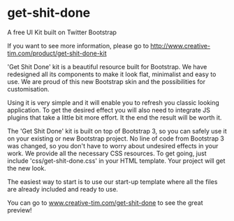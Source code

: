 get-shit-done
=============

A free UI Kit built on Twitter Bootstrap

If you want to see more information, please go to http://www.creative-tim.com/product/get-shit-done-kit

'Get Shit Done' kit is a beautiful resource built for Bootstrap. We have redesigned all its components to make it look flat, minimalist and easy to use. We are proud of this new Bootstrap skin and the possibilities for customisation.

Using it is very simple and it will enable you to refresh you classic looking application. To get the desired effect you will also need to integrate JS plugins that take a little bit more effort. It the end the result will be worth it.

The 'Get Shit Done' kit is built on top of Bootstrap 3, so you can safely use it on your existing or new Bootstrap project. No line of code from Bootstrap 3 was changed, so you don't have to worry about undesired effects in your work.            We provide all the necessary CSS resources. To get going, just include 'css/get-shit-done.css' in your HTML template. Your project will get the new look.

The easiest way to start is to use our start-up template where all the files are already included and ready to use.

You can go to www.creative-tim.com/get-shit-done to see the great preview!
      

